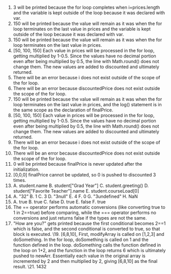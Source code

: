 1. 3 will be printed because the for loop completes when i=prices.length and the variable is kept outside of the loop because it was declared with var.
2. 150 will be printed because the value will remain as it was when the for loop terminates on the last value in prices and the variable is kept outside of the loop because it was declared with var.
3. 150 will be printed because the value will remain as it was when the for loop terminates on the last value in prices. 
4. \[50, 100, 150\] Each value in prices will be processed in the for loop, getting multiplied by 1-0.5. Since the values have no decimal portion even after being multiplied by 0.5, the line with Math.round() does not change them. The new values are added to discounted and ultimately returned.
5. There will be an error because i does not exist outside of the scope of the for loop.
6. There will be an error because discountedPrice does not exist outside the scope of the for loop.
7. 150 will be printed because the value will remain as it was when the for loop terminates on the last value in prices, and the log() statement is in the same scope as the declaration of finalPrice. 
8. \[50, 100, 150\] Each value in prices will be processed in the for loop, getting multiplied by 1-0.5. Since the values have no decimal portion even after being multiplied by 0.5, the line with Math.round() does not change them. The new values are added to discounted and ultimately returned.
9. There will be an error because i does not exist outside of the scope of the for loop.
10. There will be an error because discountedPrice does not exist outside the scope of the for loop.
11. 0 will be printed because finalPrice is never updated after the initialization.
12. \[0,0,0\] finalPrice cannot be updated, so 0 is pushed to discounted 3 times.
13. A. student.name
    B. student["Grad Year"]
    C. student.greeting()
    D. student["Favorite Teacher"].name
    E. student.courseLoad[0]
14. A. "32"
    B. 1
    C. 3
    D. "3null"
    E. 4
    F. 0
    G. "3undefined"
    H. NaN
15. A. true
    B. true
    C. false
    D. true
    E. false
    F. true
16. The == operator performs automatic conversions (like converting true to 1 in 2==true) before comparing, while the === operator performs no conversions and just returns false if the types are not the same.
17. "How are you?" gets printed because the first conditional becomes 2==1 which is false, and the second conditional is converted to true, so that block is executed.
\19. \[6,8,10\], First, modifyArray is called on \[1,2,3\] and doSomething. In the for loop, doSomething is called on 1 and the function defined in the loop. doSomething calls the function defined in the loop on 1+2, and the function in the loop returns 6 which is ultimately pushed to newArr. Essentially each value in the original array is incremented by 2 and then multiplied by 2, giving \[6,8,10\] as the final result.
\21. 1432
